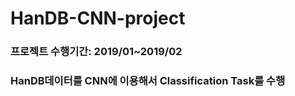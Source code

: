 # HanDB-CNN-project

### 프로젝트 수행기간: 2019/01~2019/02
### HanDB데이터를 CNN에 이용해서 Classification Task를 수행
